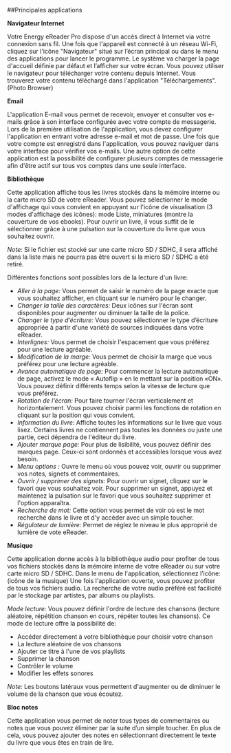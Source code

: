 ##Principales applications 

**Navigateur Internet** 

Votre Energy eReader Pro dispose d'un accès direct à Internet via votre connexion sans fil. Une fois que l'appareil est connecté à un réseau Wi-Fi, cliquez sur l'icône "Navigateur" situé sur l’écran principal ou dans le menu des applications pour lancer le programme. Le système va charger la page d'accueil définie par défaut et l’afficher sur votre écran. Vous pouvez utiliser le navigateur pour télécharger votre contenu depuis Internet. Vous trouverez votre contenu téléchargé dans l'application "Téléchargements". 
(Photo Browser)

**Email** 

L'application E-mail vous permet de recevoir, envoyer et consulter vos e-mails grâce à son interface configurée avec votre compte de messagerie. 
Lors de la première utilisation de l'application, vous devez configurer l'application en entrant votre adresse e-mail et mot de passe. Une fois que votre compte est enregistré dans l'application, vous pouvez naviguer dans votre interface pour vérifier vos e-mails. 
Une autre option de cette application est la possibilité de configurer plusieurs comptes de messagerie afin d'être actif sur tous vos comptes dans une seule interface.

**Bibliothèque** 

Cette application affiche tous les livres stockés dans la mémoire interne ou la carte micro SD de votre eReader. 
Vous pouvez sélectionner le mode d'affichage qui vous convient en appuyant sur l'icône de visualisation (3 modes d'affichage des icônes): mode Liste, miniatures (montre la couverture de vos ebooks). Pour ouvrir un livre, il vous suffit de le sélectionner grâce à une pulsation sur la couverture du livre que vous souhaitez ouvrir. 
 
*Note:* Si le fichier est stocké sur une carte micro SD / SDHC, il sera affiché dans la liste mais ne pourra pas être ouvert si la micro SD / SDHC a été retiré. 

Différentes fonctions sont possibles lors de la lecture d'un livre: 
- *Aller à la page:* Vous permet de saisir le numéro de la page exacte que vous souhaitez afficher, en cliquant sur le numéro pour le changer. 
- *Changer la taille des caractères:* Deux icônes sur l'écran sont disponibles pour augmenter ou diminuer la taille de la police. 
- *Changer le type d’écriture:* Vous pouvez sélectionner le type d’écriture appropriée à partir d'une variété de sources indiquées dans votre eReader. 
- *Interlignes:* Vous permet de choisir l'espacement que vous préférez pour une lecture agréable. 
- *Modification de la marge:* Vous permet de choisir la marge que vous préférez pour une lecture agréable. 
- *Avance automatique de page:* Pour commencer la lecture automatique de page, activez le mode « Autoflip » en le mettant sur la position «ON». Vous pouvez définir différents temps selon la vitesse de lecture que vous préférez. 
- *Rotation de l'écran:* Pour faire tourner l'écran verticalement et horizontalement. Vous pouvez choisir parmi les fonctions de rotation en cliquant sur la position qui vous convient. 
- *Information du livre:* Affiche toutes les informations sur le livre que vous lisez. Certains livres ne contiennent pas toutes les données ou juste une partie, ceci dépendra de l'éditeur du livre. 
- *Ajouter marque page:* Pour plus de lisibilité, vous pouvez définir des marques page. Ceux-ci sont ordonnés et accessibles lorsque vous avez besoin. 
- *Menu options :* Ouvre le menu où vous pouvez voir, ouvrir ou supprimer vos notes, signets et commentaires. 
- *Ouvrir / supprimer des signets:* Pour ouvrir un signet, cliquez sur le favori que vous souhaitez voir. Pour supprimer un signet, appuyez et maintenez la pulsation sur le favori que vous souhaitez supprimer et l'option apparaîtra. 
- *Recherche de mot:* Cette option vous permet de voir où est le mot recherché dans le livre et d'y accéder avec un simple toucher. 
- *Régulateur de lumière:* Permet de réglez le niveau le plus approprié de lumière de vote eReader.

**Musique**

Cette application donne accès à la bibliothèque audio pour profiter de tous vos fichiers stockés dans la mémoire interne de votre eReader ou sur votre carte micro SD / SDHC. Dans le menu de l'application, sélectionnez l’icône: (icône de la musique) 
Une fois l'application ouverte, vous pouvez profiter de tous vos fichiers audio. La recherche de votre audio préféré est facilicité par le stockage par artistes, par albums ou playlists.

*Mode lecture:* Vous pouvez définir l'ordre de lecture des chansons (lecture aléatoire, répétition chanson en cours, répéter toutes les chansons). 
Ce mode de lecture offre la possibilité de: 
- Accéder directement à votre bibliothèque pour choisir votre chanson 
- La lecture aléatoire de vos chansons 
- Ajouter ce titre à l'une de vos playlists 
- Supprimer la chanson 
- Contrôler le volume 
- Modifier les effets sonores 

*Note:* Les boutons latéraux vous permettent d'augmenter ou de diminuer le volume de la chanson que vous écoutez.


**Bloc notes**

Cette application vous permet de noter tous types de commentaires ou notes que vous pouvez éliminer par la suite d’un simple toucher. En plus de cela, vous pouvez ajouter des notes en sélectionnant directement le texte du livre que vous êtes en train de lire.
